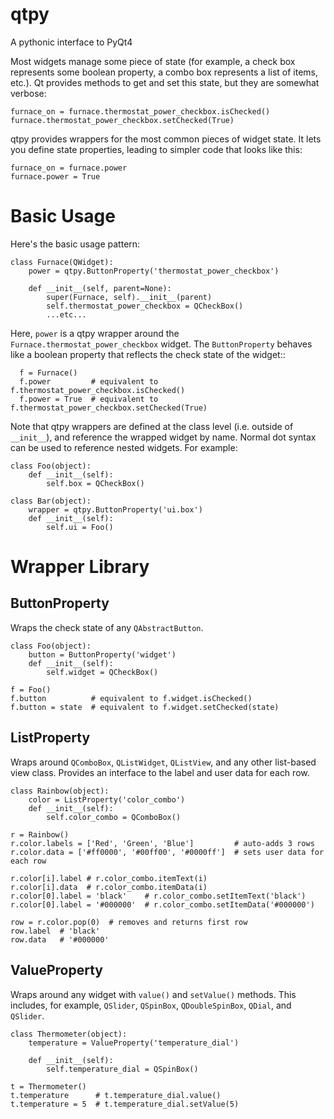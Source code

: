 qtpy
====

A pythonic interface to PyQt4

Most widgets manage some piece of state (for example, a check box represents some boolean property, a combo box represents a list of items, etc.). Qt provides methods to get and set this state, but they are somewhat verbose:

    furnace_on = furnace.thermostat_power_checkbox.isChecked()
    furnace.thermostat_power_checkbox.setChecked(True)
    
qtpy provides wrappers for the most common pieces of widget state. It lets you define state properties, leading to simpler code that looks like this:

    furnace_on = furnace.power
    furnace.power = True

Basic Usage
===========

Here's the basic usage pattern:

```
class Furnace(QWidget):
	power = qtpy.ButtonProperty('thermostat_power_checkbox')
	
	def __init__(self, parent=None):
	    super(Furnace, self).__init__(parent)
	    self.thermostat_power_checkbox = QCheckBox()
	   	...etc...
```	   		   

Here, `power` is a qtpy wrapper around the `Furnace.thermostat_power_checkbox`
widget. The `ButtonProperty` behaves like a boolean property that reflects the check state of the widget::

      f = Furnace()
      f.power         # equivalent to f.thermostat_power_checkbox.isChecked()
      f.power = True  # equivalent to f.thermostat_power_checkbox.setChecked(True)

Note that qtpy wrappers are defined at the class level (i.e. outside of `__init__`), and reference the wrapped widget by name. Normal dot syntax can be used to reference nested widgets. For example:

```
class Foo(object):
	def __init__(self):
		self.box = QCheckBox()
		
class Bar(object):
	wrapper = qtpy.ButtonProperty('ui.box')
	def __init__(self):
		self.ui = Foo()		
```

Wrapper Library
===============		

ButtonProperty
---------------
Wraps the check state of any `QAbstractButton`. 

```
class Foo(object):
	button = ButtonProperty('widget')
	def __init__(self):
		self.widget = QCheckBox()
		
f = Foo()
f.button          # equivalent to f.widget.isChecked()
f.button = state  # equivalent to f.widget.setChecked(state)
```

ListProperty
------------
Wraps around `QComboBox`, `QListWidget`, `QListView`, and any other list-based view class. Provides an interface to the label and user data for each row.

```
class Rainbow(object):
	color = ListProperty('color_combo')
	def __init__(self):
		self.color_combo = QComboBox()
		
r = Rainbow()
r.color.labels = ['Red', 'Green', 'Blue']         # auto-adds 3 rows
r.color.data = ['#ff0000', '#00ff00', '#0000ff']  # sets user data for each row

r.color[i].label # r.color_combo.itemText(i)
r.color[i].data  # r.color_combo.itemData(i)
r.color[0].label = 'black'    # r.color_combo.setItemText('black')
r.color[0].label = '#000000'  # r.color_combo.setItemData('#000000')

row = r.color.pop(0)  # removes and returns first row
row.label  # 'black'
row.data   # '#000000'
```

ValueProperty
-------------

Wraps around any widget with `value()` and `setValue()` methods. This includes, for example, `QSlider`, `QSpinBox`, `QDoubleSpinBox`, `QDial`, and `QSlider`.

```
class Thermometer(object):
    temperature = ValueProperty('temperature_dial')
    
    def __init__(self):
    	self.temperature_dial = QSpinBox()
   
t = Thermometer()
t.temperature      # t.temperature_dial.value()
t.temperature = 5  # t.temperature_dial.setValue(5)
```